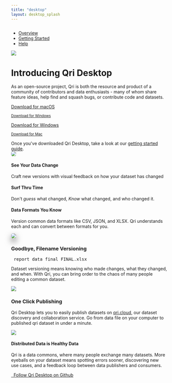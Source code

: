 ```yaml
---
title: "desktop"
layout: desktop_splash
---
```

<div id="splash" class="windows">
  <nav class="navbar navbar-expand-sm">
    <div style="display:inline-block;">
      <ul class="navbar-nav">
        <li class="nav-item active">
          <a class="nav-link" href="/desktop">Overview</a>
        </li>
        <li class="nav-item">
          <a class="nav-link" href="/desktop/getting-started">Getting Started</a>
        </li>
        <li class="nav-item">
          <a class="nav-link" href="/docs">Help</a>
        </li>
      </ul>
    </div>
  </nav>
  <div class="hero">
    <div class="container text-center">
      <div class="row">
        <div class="logo">
          <img class="img-fluid" src="/graphics/qri_data_snuggle_icon.png"/>
        </div>
      </div>
      <div class="row pb-3">
        <div class="col-12">
          <h1 class="mb-4">Introducing Qri Desktop</h1>
          <p class="col-md-8 mx-auto mb-4">
            As an open-source project, Qri is both the resource and product of a community of contributors and data enthusiasts - many of whom share feature ideas, help find and squash bugs, or contribute code and datasets.
          </p>
          <a class="mx-1 my-3 btn btn-qri btn-qri-magenta btn-qri-big" href="https://github.com/qri-io/desktop/releases/download/v0.1.0/Qri-Desktop-0.1.0-mac.zip" data-os="mac">Download for macOS</a>
          <p><small><a href="" data-os="mac">Download for Windows</a></small></p>
          <a class="mx-1 my-3 btn btn-qri btn-qri-magenta btn-qri-big" href="https://github.com/qri-io/desktop/releases/download/v0.1.0/Qri-Desktop-Setup.0.1.0-win.exe" data-os="windows">Download for Windows</a>
          <p><small><a href="" data-os="windows">Download for Mac</a></small></p>
        </div>
      </div>
      <div class="row mb-5">
        <div class="col-12">
          Once you've downloaded Qri Desktop, take a look at our <a href="/desktop/getting-started">getting started guide</a>.
        </div>
      </div>
      <div class="row">
        <div class="col-12">
          <img class="screenshot img-fluid" src="/screenshots/history_with_commits_mac.png" style='border-radius: 5px'/>
        </div>
      </div>
    </div>
  </div>
  <div class="triptych">
    <div class="container">
      <div class="row">
        <div class="col-md-4 mb-5 text-center text-md-left">
          <h4>See Your Data Change</h4>
          <p>Craft new versions with visual feedback on how your dataset has changed</p>
        </div>
        <div class="col-md-4 mb-5 text-center text-md-left">
          <h4>Surf Thru Time</h4>
          <p>Don't <i>guess</i> what changed, <i>Know</i> what changed, and who changed it.</p>
        </div>
        <div class="col-md-4 mb-5 text-center text-md-left">
          <h4>Data Formats You Know</h4>
          <p>Version common data formats like CSV, JSON, and XLSX. Qri understands each and can convert between formats for you.</p>
        </div>
      </div>
    </div>
  </div>
  <div class="features">
    <div class="container">
      <div class="row  align-items-center">
        <div class="col-md-6 col-sm-12 p-4 text-center text-md-right">
          <img class="img-fluid" style="border-radius:5px;border-radius:5px;box-shadow:0 10px 20px #00000090;" src="/screenshots/commit_section.png"/>
        </div>
        <div class="col-md-6 col-sm-12 p-4 text-center text-md-left">
          <h3>Goodbye, Filename Versioning</h3>
          <div class="d-flex filename justify-content-center">
            <div class="align-self-center"><i class="far fa-file-excel fa-2x"></i></div>
            <div class="align-self-center"><pre> report_data_final_FINAL.xlsx</pre></div>
          </div>
          <p>Dataset versioning means knowing who made changes, what they changed, and when. With Qri, you can bring order to the chaos of many people editing a common dataset.</p>
        </div>
      </div>
      <div class="row d-md-flex flex-items-center flex-md-row-reverse align-items-center">
        <div class="flex-auto col-md-6 col-sm-12 p-4 text-center text-md-left">
          <img class="img-fluid" src="/graphics/getting_started/cloud.png"/>
        </div>
        <div class="flex-auto col-md-6 col-sm-12 p-4 text-center text-md-left">
          <h3>One Click Publishing</h3>
          <p>Qri Desktop lets you to easily publish datasets on <a href="https://qri.cloud">qri.cloud</a>, our dataset discovery and collaboration service. Go from data file on your computer to published qri dataset in under a minute.</p>
        </div>
      </div>
      <div class="row align-items-center">
        <div class="col-md-6 col-sm-12 p-4 text-center text-md-right">
          <img class="img-fluid" src="/diagrams/data_exchange_2.svg"/>
        </div>
        <div class="col-md-6 col-sm-12 p-4 text-center text-md-left">
          <h4>Distributed Data is Healthy Data</h4>
          <p>Qri is a data commons, where many people exchange many datasets.  More eyeballs on your dataset means spotting errors sooner, discovering new use cases, and a feedback loop between data publishers and consumers.</p>
        </div>
      </div>
      <div class="row">
        <div class="col-12 text-center my-5">
          <a class="btn btn-qri-dark-blue text-white" href="https://github.com/qri-io/desktop" target="_blank">
            <i class="fab fa-github"></i> &nbsp; Follow Qri Desktop on Github
          </a>
        </div>
      <div class="row d-md-flex flex-items-center flex-md-row-reverse">
    </div>
  </div>
  <script>
    const el = document.documentElement;
    if (navigator.platform.match(/(Mac)/i)) {
      el.className = 'mac'
    }
  </script>
</div>
